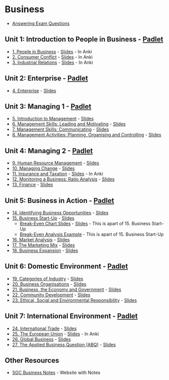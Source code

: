 # Business
- [Answering Exam Questions](answering-exam-questions.md)
## Unit 1: Introduction to People in Business - [Padlet](https://padlet.com/grahammaher/wh79o1thg564lb9t)
- [1. People in Business](unit-1/01-people-in-business.md) - [Slides](slides/unit-1/01-people-in-business.pdf) - In Anki
- [2. Consumer Conflict](unit-1/02-consumer-conflict.md) - [Slides](slides/unit-1/02-consumer-conflict.pdf) - In Anki
- [3. Industrial Relations](unit-1/03-industrial-relations.md) - [Slides](slides/unit-1/03-industrial-relations.pdf) - In Anki
## Unit 2: Enterprise - [Padlet](https://padlet.com/grahammaher/iru76064p0y8kw6c)
- [4. Enterprise](unit-2/04-enterprise.md) - [Slides](slides/unit-2/04-enterprise.pdf)
## Unit 3: Managing 1 - [Padlet](https://padlet.com/grahammaher/a4nstr4e7hl3bfvn)
- [5. Introduction to Management](unit-3/05-introduction-to-management.md) - [Slides](slides/unit-3/05-introduction-to-management.pdf)
- [6. Management Skills: Leading and Motivating](unit-3/06-management-skills-leading-and-motivating.md) - [Slides](slides/unit-3/06-management-skills-leading-and-motivating.pdf)
- [7. Management Skills: Communicating](unit-3/07-management-skills-communicating.md) - [Slides](slides/unit-3/07-management-skills-communicating.pdf)
- [8. Management Activities: Planning, Organising and Controlling](unit-3/08-management-activities-planning-organising-and-controlling.md) - [Slides](slides/unit-3/08-management-activities-planning-organising-and-controlling.pdf)
## Unit 4: Managing 2 - [Padlet](https://padlet.com/grahammaher/57e1gvfiqilh7bzk)
- [9. Human Resource Management](unit-4/09-hrm.md) - [Slides](slides/unit-4/09-hrm.pdf)
- [10. Managing Change](unit-4/10-managing-change.md) - [Slides](slides/unit-4/10-managing-change.pdf)
- [11. Insurance and Taxation](unit-4/11-insurance-and-taxation.md) - [Slides](slides/unit-4/11-insurance-and-taxation.pdf) - In Anki
- [12. Monitoring a Business: Ratio Analysis](unit-4/12-monitoring-a-business-ratio-analysis.md) - [Slides](slides/unit-4/12-monitoring-a-business-ratio-analysis.pdf)
- [13. Finance](unit-4/13-finance.md) - [Slides](slides/unit-4/13-finance.pdf)
## Unit 5: Business in Action - [Padlet](https://padlet.com/grahammaher/14bammgf2vqeho4s)
- [14. Identifying Business Opportunities](unit-5/14-identiftying-business-opportunities.md) - [Slides](slides/unit-5/14-identiftying-business-opportunities.pdf)
- [15. Business Start-Up](unit-5/15-business-start-up.md) - [Slides](slides/unit-5/15-business-start-up.pdf)
  - [Break-Even Chart Slides](unit-5/15-business-start-up/break-even-chart-slides.md) - [Slides](slides/unit-5/break-even-chart-slides.pdf) - This is apart of 15. Business Start-Up
  - [Break-Even Analysis Example](unit-5/15-business-start-up/break-even-analysis-example.md) - This is apart of 15. Business Start-Up
- [16. Market Analysis](unit-5/16-market-analysis.md) - [Slides](slides/unit-5/16-market-analysis.pdf)
- [17. The Marketing Mix](unit-5/17-the-market-mix.md) - [Slides](slides/unit-5/17-the-market-mix.pdf)
- [18. Business Expansion](unit-5/18-business-expansion.md) - [Slides](slides/unit-5/18-business-expansion.pdf)
## Unit 6: Domestic Environment - [Padlet](https://padlet.com/grahammaher/14bammgf2vqeho4s)
- [19. Categories of Industry](unit-6/19-categories-of-industry.md) - [Slides](slides/unit-6/19-categories-of-industry.pdf)
- [20. Business Organisations](unit-6/20-business-organisations.md) - [Slides](slides/unit-6/20-business-organisations.pdf)
- [21. Business, the Economy and Government](unit-6/21-business-economy-and-government.md) - [Slides](slides/unit-6/21-business-economy-and-government.pdf)
- [22. Community Development](unit-6/22-community-development.md) - [Slides](slides/unit-6/22-community-development.pdf)
- [23. Ethical, Social and Environmental Responsibility](unit-6/23-ethical-social-and-environmental-responsibilities.md) - [Slides](slides/unit-6/23-ethical-social-and-environmental-responsibilities.pdf)
## Unit 7: International Environment - [Padlet](https://padlet.com/grahammaher/14bammgf2vqeho4s)
- [24. International Trade](unit-7/24-international-trade.md) - [Slides](slides/unit-7/24-international-trade.pdf)
- [25. The European Union](unit-7/25-eu.md) - [Slides](slides/unit-7/25-eu.pdf) - In Anki
- [26. Global Business](unit-7/26-global-business.md) - [Slides](slides/unit-7/26-global-business.pdf)
- [27. The Applied Business Question (ABQ)]() - [Slides]()

## Other Resources
- [SGC Business Notes](https://sgcbusiness.com/business-notes/) - Website with Notes 

